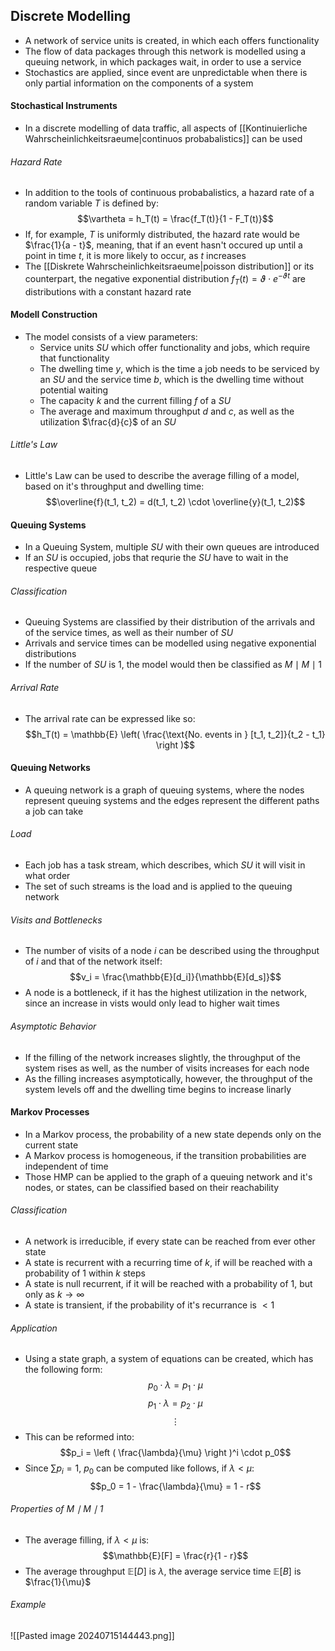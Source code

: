 ## Discrete Modelling
- A network of service units is created, in which each offers functionality
- The flow of data packages through this network is modelled using a queuing network, in which packages wait, in order to use a service
- Stochastics are applied, since event are unpredictable when there is only partial information on the components of a system
#### Stochastical Instruments
- In a discrete modelling of data traffic, all aspects of [[Kontinuierliche Wahrscheinlichkeitsraeume|continuos probabalistics]] can be used
###### Hazard Rate
- In addition to the tools of continuous probabalistics, a hazard rate of a random variable $T$ is defined by:
$$\vartheta = h_T(t) = \frac{f_T(t)}{1 - F_T(t)}$$
- If, for example, $T$ is uniformly distributed, the hazard rate would be $\frac{1}{a - t}$, meaning, that if an event hasn't occured up until a point in time $t$, it is more likely to occur, as $t$ increases
- The [[Diskrete Wahrscheinlichkeitsraeume|poisson distribution]] or its counterpart, the negative exponential distribution $f_T(t) = \vartheta \cdot e^{-\vartheta t}$ are distributions with a constant hazard rate
#### Modell Construction
- The model consists of a view parameters:
	- Service units $SU$ which offer functionality and jobs, which require that functionality
	- The dwelling time $y$, which is the time a job needs to be serviced by an $SU$ and the service time $b$, which is the dwelling time without potential waiting
	- The capacity $k$ and the current filling $f$ of a $SU$
	- The average and maximum throughput $d$ and $c$, as well as the utilization $\frac{d}{c}$ of an $SU$
###### Little's Law
- Little's Law can be used to describe the average filling of a model, based on it's throughput and dwelling time:
$$\overline{f}(t_1, t_2) = d(t_1, t_2) \cdot \overline{y}(t_1, t_2)$$
#### Queuing Systems
- In a Queuing System, multiple $SU$ with their own queues are introduced 
- If an $SU$ is occupied, jobs that requrie the $SU$ have to wait in the respective queue
###### Classification
- Queuing Systems are classified by their distribution of the arrivals and of the service times, as well as their number of $SU$
- Arrivals and service times can be modelled using negative exponential distributions
- If the number of $SU$ is $1$, the model would then be classified as $M \mid M \mid 1$
###### Arrival Rate
- The arrival rate can be expressed like so:
$$h_T(t) = \mathbb{E} \left( \frac{\text{No. events in } [t_1, t_2]}{t_2 - t_1} \right )$$
#### Queuing Networks
- A queuing network is a graph of queuing systems, where the nodes represent queuing systems and the edges represent the different paths a job can take
###### Load
- Each job has a task stream, which describes, which $SU$ it will visit in what order
- The set of such streams is the load and is applied to the queuing network
###### Visits and Bottlenecks
- The number of visits of a node $i$ can be described using the throughput of $i$ and that of the network itself:
$$v_i = \frac{\mathbb{E}[d_i]}{\mathbb{E}[d_s]}$$
- A node is a bottleneck, if it has the highest utilization in the network, since an increase in vists would only lead to higher wait times
###### Asymptotic Behavior
- If the filling of the network increases slightly, the throughput of the system rises as well, as the number of visits increases for each node 
- As the filling increases asymptotically, however, the throughput of the system levels off and the dwelling time begins to increase linarly
#### Markov Processes
- In a Markov process, the probability of a new state depends only on the current state 
- A Markov process is homogeneous, if the transition probabilities are independent of time
- Those HMP can be applied to the graph of a queuing network and it's nodes, or states, can be classified based on their reachability
###### Classification
- A network is irreducible, if every state can be reached from ever other state
- A state is recurrent with a recurring time of $k$, if will be reached with a probability of $1$ within $k$ steps
- A state is null recurrent, if it will be reached with a probability of $1$, but only as $k \to \infty$
- A state is transient, if the probability of it's recurrance is $< 1$
###### Application
- Using a state graph, a system of equations can be created, which has the following form:
$$p_0 \cdot \lambda = p_1 \cdot \mu$$
$$p_1 \cdot \lambda = p_2 \cdot \mu$$
$$\vdots$$
- This can be reformed into:
$$p_i = \left ( \frac{\lambda}{\mu} \right )^i \cdot p_0$$
- Since $\sum p_i = 1$, $p_0$ can be computed like follows, if $\lambda < \mu$:
$$p_0 = 1 - \frac{\lambda}{\mu} = 1 - r$$
###### Properties of $M \mid M \mid 1$
- The average filling, if $\lambda < \mu$ is:
$$\mathbb{E}[F] = \frac{r}{1 - r}$$
- The average throughput $\mathbb{E}[D]$ is $\lambda$, the average service time $\mathbb{E}[B]$ is $\frac{1}{\mu}$
###### Example
![[Pasted image 20240715144443.png]]